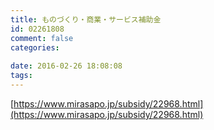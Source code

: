 ```yaml
---
title: ものづくり・商業・サービス補助金
id: 02261808
comment: false
categories:
   
date: 2016-02-26 18:08:08
tags:
---
```


[https://www.mirasapo.jp/subsidy/22968.html](https://www.mirasapo.jp/subsidy/22968.html)